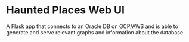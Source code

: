 # Haunted Places Web UI

A Flask app that connects to an Oracle DB on GCP/AWS and is able to generate and serve relevant graphs and information about the database
